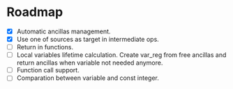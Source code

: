 # Roadmap

- [x] Automatic ancillas management.
- [x] Use one of sources as target in intermediate ops.
- [ ] Return in functions.
- [ ] Local variables lifetime calculation. Create var_reg from free ancillas and return ancillas when variable not needed anymore.
- [ ] Function call support.
- [ ] Comparation between variable and const integer.

